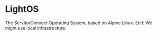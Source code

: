 # LightOS
The ServitorConnect Operating System, based on Alpine Linux.
Edit: We might use local infrastructure.
